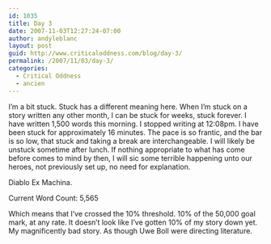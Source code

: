 ```yaml
---
id: 1035
title: Day 3
date: 2007-11-03T12:27:24-07:00
author: andyleblanc
layout: post
guid: http://www.criticaloddness.com/blog/day-3/
permalink: /2007/11/03/day-3/
categories:
  - Critical Oddness
  - ancien
---
```

I&#8217;m a bit stuck. Stuck has a different meaning here. When I&#8217;m stuck on a story written any other month, I can be stuck for weeks, stuck forever. I have written 1,500 words this morning. I stopped writing at 12:08pm. I have been stuck for approximately 16 minutes. The pace is so frantic, and the bar is so low, that stuck and taking a break are interchangeable. I will likely be unstuck sometime after lunch. If nothing appropriate to what has come before comes to mind by then, I will sic some terrible happening unto our heroes, not previously set up, no need for explanation.

Diablo Ex Machina.

Current Word Count: 5,565

Which means that I&#8217;ve crossed the 10% threshold. 10% of the 50,000 goal mark, at any rate. It doesn&#8217;t look like I&#8217;ve gotten 10% of my story down yet. My magnificently bad story. As though Uwe Boll were directing literature.
